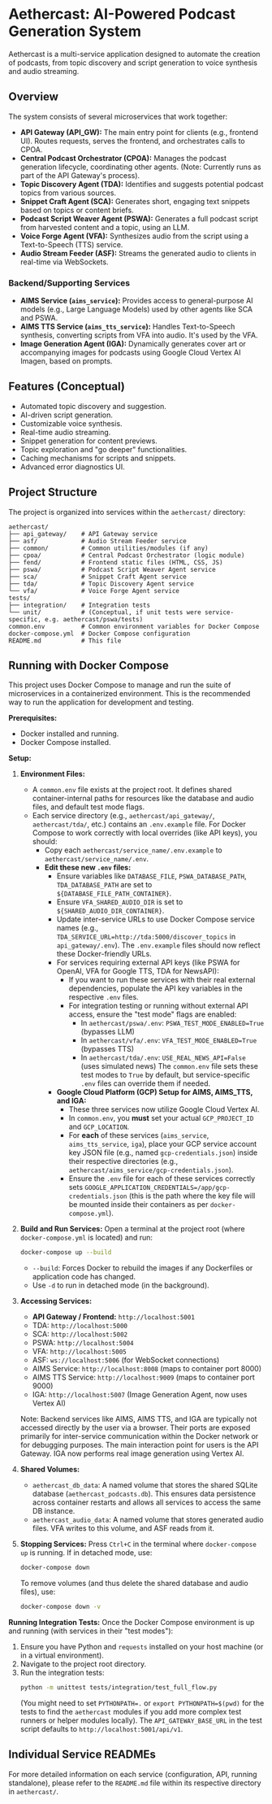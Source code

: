 # Aethercast: AI-Powered Podcast Generation System

Aethercast is a multi-service application designed to automate the creation of podcasts, from topic discovery and script generation to voice synthesis and audio streaming.

## Overview

The system consists of several microservices that work together:

-   **API Gateway (API_GW):** The main entry point for clients (e.g., frontend UI). Routes requests, serves the frontend, and orchestrates calls to CPOA.
-   **Central Podcast Orchestrator (CPOA):** Manages the podcast generation lifecycle, coordinating other agents. (Note: Currently runs as part of the API Gateway's process).
-   **Topic Discovery Agent (TDA):** Identifies and suggests potential podcast topics from various sources.
-   **Snippet Craft Agent (SCA):** Generates short, engaging text snippets based on topics or content briefs.
-   **Podcast Script Weaver Agent (PSWA):** Generates a full podcast script from harvested content and a topic, using an LLM.
-   **Voice Forge Agent (VFA):** Synthesizes audio from the script using a Text-to-Speech (TTS) service.
-   **Audio Stream Feeder (ASF):** Streams the generated audio to clients in real-time via WebSockets.

### Backend/Supporting Services

-   **AIMS Service (`aims_service`):** Provides access to general-purpose AI models (e.g., Large Language Models) used by other agents like SCA and PSWA.
-   **AIMS TTS Service (`aims_tts_service`):** Handles Text-to-Speech synthesis, converting scripts from VFA into audio. It's used by the VFA.
-   **Image Generation Agent (IGA):** Dynamically generates cover art or accompanying images for podcasts using Google Cloud Vertex AI Imagen, based on prompts.

## Features (Conceptual)

-   Automated topic discovery and suggestion.
-   AI-driven script generation.
-   Customizable voice synthesis.
-   Real-time audio streaming.
-   Snippet generation for content previews.
-   Topic exploration and "go deeper" functionalities.
-   Caching mechanisms for scripts and snippets.
-   Advanced error diagnostics UI.

## Project Structure

The project is organized into services within the `aethercast/` directory:

```
aethercast/
├── api_gateway/    # API Gateway service
├── asf/            # Audio Stream Feeder service
├── common/         # Common utilities/modules (if any)
├── cpoa/           # Central Podcast Orchestrator (logic module)
├── fend/           # Frontend static files (HTML, CSS, JS)
├── pswa/           # Podcast Script Weaver Agent service
├── sca/            # Snippet Craft Agent service
├── tda/            # Topic Discovery Agent service
└── vfa/            # Voice Forge Agent service
tests/
├── integration/    # Integration tests
└── unit/           # (Conceptual, if unit tests were service-specific, e.g. aethercast/pswa/tests)
common.env          # Common environment variables for Docker Compose
docker-compose.yml  # Docker Compose configuration
README.md           # This file
```

## Running with Docker Compose

This project uses Docker Compose to manage and run the suite of microservices in a containerized environment. This is the recommended way to run the application for development and testing.

**Prerequisites:**
-   Docker installed and running.
-   Docker Compose installed.

**Setup:**

1.  **Environment Files:**
    *   A `common.env` file exists at the project root. It defines shared container-internal paths for resources like the database and audio files, and default test mode flags.
    *   Each service directory (e.g., `aethercast/api_gateway/`, `aethercast/tda/`, etc.) contains an `.env.example` file. For Docker Compose to work correctly with local overrides (like API keys), you should:
        *   Copy each `aethercast/service_name/.env.example` to `aethercast/service_name/.env`.
        *   **Edit these new `.env` files:**
            *   Ensure variables like `DATABASE_FILE`, `PSWA_DATABASE_PATH`, `TDA_DATABASE_PATH` are set to `${DATABASE_FILE_PATH_CONTAINER}`.
            *   Ensure `VFA_SHARED_AUDIO_DIR` is set to `${SHARED_AUDIO_DIR_CONTAINER}`.
            *   Update inter-service URLs to use Docker Compose service names (e.g., `TDA_SERVICE_URL=http://tda:5000/discover_topics` in `api_gateway/.env`). The `.env.example` files should now reflect these Docker-friendly URLs.
            *   For services requiring external API keys (like PSWA for OpenAI, VFA for Google TTS, TDA for NewsAPI):
                *   If you want to run these services with their real external dependencies, populate the API key variables in the respective `.env` files.
                *   For integration testing or running without external API access, ensure the "test mode" flags are enabled:
                    *   In `aethercast/pswa/.env`: `PSWA_TEST_MODE_ENABLED=True` (bypasses LLM)
                    *   In `aethercast/vfa/.env`: `VFA_TEST_MODE_ENABLED=True` (bypasses TTS)
                    *   In `aethercast/tda/.env`: `USE_REAL_NEWS_API=False` (uses simulated news)
                    The `common.env` file sets these test modes to `True` by default, but service-specific `.env` files can override them if needed.
            *   **Google Cloud Platform (GCP) Setup for AIMS, AIMS_TTS, and IGA:**
                *   These three services now utilize Google Cloud Vertex AI.
                *   In `common.env`, you **must** set your actual `GCP_PROJECT_ID` and `GCP_LOCATION`.
                *   For **each** of these services (`aims_service`, `aims_tts_service`, `iga`), place your GCP service account key JSON file (e.g., named `gcp-credentials.json`) inside their respective directories (e.g., `aethercast/aims_service/gcp-credentials.json`).
                *   Ensure the `.env` file for each of these services correctly sets `GOOGLE_APPLICATION_CREDENTIALS=/app/gcp-credentials.json` (this is the path where the key file will be mounted inside their containers as per `docker-compose.yml`).

2.  **Build and Run Services:**
    Open a terminal at the project root (where `docker-compose.yml` is located) and run:
    ```bash
    docker-compose up --build
    ```
    -   `--build`: Forces Docker to rebuild the images if any Dockerfiles or application code has changed.
    -   Use `-d` to run in detached mode (in the background).

3.  **Accessing Services:**
    *   **API Gateway / Frontend:** `http://localhost:5001`
    *   TDA: `http://localhost:5000`
    *   SCA: `http://localhost:5002`
    *   PSWA: `http://localhost:5004`
    *   VFA: `http://localhost:5005`
    *   ASF: `ws://localhost:5006` (for WebSocket connections)
    *   AIMS Service: `http://localhost:8008` (maps to container port 8000)
    *   AIMS TTS Service: `http://localhost:9009` (maps to container port 9000)
    *   IGA: `http://localhost:5007` (Image Generation Agent, now uses Vertex AI)

    Note: Backend services like AIMS, AIMS TTS, and IGA are typically not accessed directly by the user via a browser. Their ports are exposed primarily for inter-service communication within the Docker network or for debugging purposes. The main interaction point for users is the API Gateway. IGA now performs real image generation using Vertex AI.

4.  **Shared Volumes:**
    *   `aethercast_db_data`: A named volume that stores the shared SQLite database (`aethercast_podcasts.db`). This ensures data persistence across container restarts and allows all services to access the same DB instance.
    *   `aethercast_audio_data`: A named volume that stores generated audio files. VFA writes to this volume, and ASF reads from it.

5.  **Stopping Services:**
    Press `Ctrl+C` in the terminal where `docker-compose up` is running. If in detached mode, use:
    ```bash
    docker-compose down
    ```
    To remove volumes (and thus delete the shared database and audio files), use:
    ```bash
    docker-compose down -v
    ```

**Running Integration Tests:**
Once the Docker Compose environment is up and running (with services in their "test modes"):
1. Ensure you have Python and `requests` installed on your host machine (or in a virtual environment).
2. Navigate to the project root directory.
3. Run the integration tests:
   ```bash
   python -m unittest tests/integration/test_full_flow.py
   ```
   (You might need to set `PYTHONPATH=.` or `export PYTHONPATH=$(pwd)` for the tests to find the `aethercast` modules if you add more complex test runners or helper modules locally).
   The `API_GATEWAY_BASE_URL` in the test script defaults to `http://localhost:5001/api/v1`.

## Individual Service READMEs

For more detailed information on each service (configuration, API, running standalone), please refer to the `README.md` file within its respective directory in `aethercast/`.
